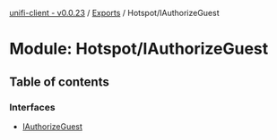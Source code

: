 [unifi-client - v0.0.23](../README.md) / [Exports](../modules.md) / Hotspot/IAuthorizeGuest

# Module: Hotspot/IAuthorizeGuest

## Table of contents

### Interfaces

- [IAuthorizeGuest](../interfaces/hotspot_iauthorizeguest.iauthorizeguest.md)
